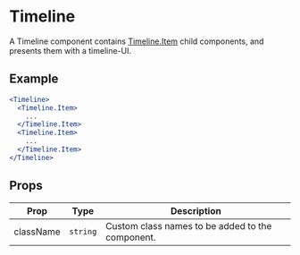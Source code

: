 # Timeline

A Timeline component contains [Timeline.Item](./Item.md) child components, and presents them with a timeline-UI.


## Example

```jsx
<Timeline>
  <Timeline.Item>
    ...
  </Timeline.Item>
  <Timeline.Item>
    ...
  </Timeline.Item>
</Timeline>
```


## Props

| Prop | Type | Description |
| --- | --- | --- |
| className | `string` | Custom class names to be added to the component. |
